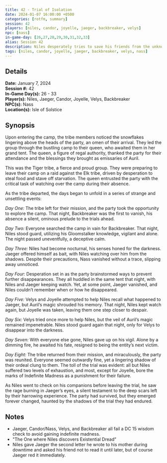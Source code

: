 ```yaml
---
title: 42 - Trial of Isolation
date: 2024-01-07 16:00:00 +0500
categories: [rotfm, summary]
session: 42
players: [niles, candor, joyelle, jaeger, backbreaker, velys]
npc: [nass]
in-game-day: [26,27,28,29,30,31,32,33]
alias: Session 42
description: Niles desperately tries to save his friends from the unknown.
tags: [niles, candor, joyelle, jaeger, backbreaker, velys, nass]
---
```


## Details

**Date:** January 7, 2024 <br>
**Session #:** 42 <br>
**In-Game Day(s):** 26 - 33 <br>
**Player(s):** Niles, Jaeger, Candor, Joyelle, Velys, Backbreaker <br>
**NPC(s):** Nass <br>
**Location(s):** Isle of Solstice

## Synopsis
Upon entering the camp, the tribe members noticed the snowflakes lingering above the heads of the party, an omen of their arrival. They led the group through the bustling camp to their queen, who awaited them in her grand tent. The queen, a figure of regal authority, thanked the party for their attendance and the blessings they brought as emissaries of Auril.

This was the Tiger tribe, a fierce and proud group. They were preparing to leave their camp on a raid against the Elk tribe, driven by desperation to steal food and stave off starvation. The queen entrusted the party with the critical task of watching over the camp during their absence.

As the tribe departed, the days began to unfold in a series of strange and unsettling events:

*Day One:*
The tribe left for their mission, and the party took the opportunity to explore the camp. That night, Backbreaker was the first to vanish, his absence a silent, ominous prelude to the trials ahead.

*Day Two:*
Everyone searched the camp in vain for Backbreaker. That night, Niles stood guard, utilizing his Gloomstalker knowledge, vigilant and alone. The night passed uneventfully, a deceptive calm.

*Day Three:*
Niles had become nocturnal, his senses honed for the darkness. Jaeger offered himself as bait, with Niles watching over him from the shadows. Despite their precautions, Nass vanished without a trace, slipping away unnoticed.

*Day Four:*
Desperation set in as the party brainstormed ways to prevent further disappearances. They all huddled in the same tent that night, with Niles and Jaeger keeping watch. Yet, at some point, Jaeger vanished, and Niles couldn’t remember when or how he disappeared.

*Day Five:*
Velys and Joyelle attempted to help Niles recall what happened to Jaeger, but Auril’s magic shrouded his memory. That night, Niles kept watch again, but Joyelle was taken, leaving them one step closer to despair.

*Day Six:*
Velys tried once more to help Niles, but the veil of Auril’s magic remained impenetrable. Niles stood guard again that night, only for Velys to disappear into the darkness.

*Day Seven:*
With everyone else gone, Niles gave up on his vigil. Alone by a dimming fire, he awaited his fate, resigned to being the entity’s next victim.

*Day Eight:*
The tribe returned from their mission, and miraculously, the party was reunited. Everyone seemed outwardly fine, yet a lingering shadow of their ordeal clung to them. The toll of the trial was evident: all but Niles suffered two levels of exhaustion, and most, except for Joyelle, bore the marks of Indefinite Madness as a punishment for their failure.

As Niles went to check on his companions before leaving the trial, he saw the rage burning in Jaeger’s eyes, a silent testament to the deep scars left by their harrowing experience. The party had survived, but they emerged forever changed, haunted by the shadows of the trial they had endured.

## Notes
- Jaeger, Candor/Nass, Velys, and Backbreaker all fail a DC 15 wisdom check to avoid gaining indefinite madness.
- "The One where Niles discovers Existential Dread"
- Niles gave Jaeger the second letter he wrote to his mother during downtime and asked his friend not to read it until later, but of course Jaeger red it immediately.